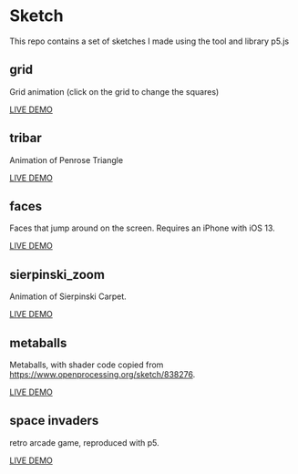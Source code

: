 # Sketch

This repo contains a set of sketches I made using the tool and library p5.js


## grid

Grid animation (click on the grid to change the squares)

[LIVE DEMO](https://andrewbayly.github.io/sketch/grid/index.html "Live Demo")


## tribar

Animation of Penrose Triangle

[LIVE DEMO](https://andrewbayly.github.io/sketch/tribar/index.html "Live Demo")


## faces

Faces that jump around on the screen. Requires an iPhone with iOS 13.

[LIVE DEMO](https://andrewbayly.github.io/sketch/faces/index.html "Live Demo")


## sierpinski_zoom

Animation of Sierpinski Carpet. 

[LIVE DEMO](https://andrewbayly.github.io/sketch/sierpinski_zoom/index.html "Live Demo")


## metaballs

Metaballs, with shader code copied from https://www.openprocessing.org/sketch/838276. 

[LIVE DEMO](https://andrewbayly.github.io/sketch/metaballs/index.html "Live Demo")


## space invaders

retro arcade game, reproduced with p5.

[LIVE DEMO](https://andrewbayly.github.io/sketch/space_invaders/index.html "Live Demo")








